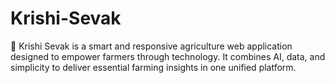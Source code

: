 # Krishi-Sevak
🌾 Krishi Sevak is a smart and responsive agriculture web application designed to empower farmers through technology. It combines AI, data, and simplicity to deliver essential farming insights in one unified platform.
